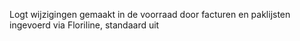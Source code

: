 Logt wijzigingen gemaakt in de voorraad door facturen en paklijsten ingevoerd via Floriline, standaard uit
